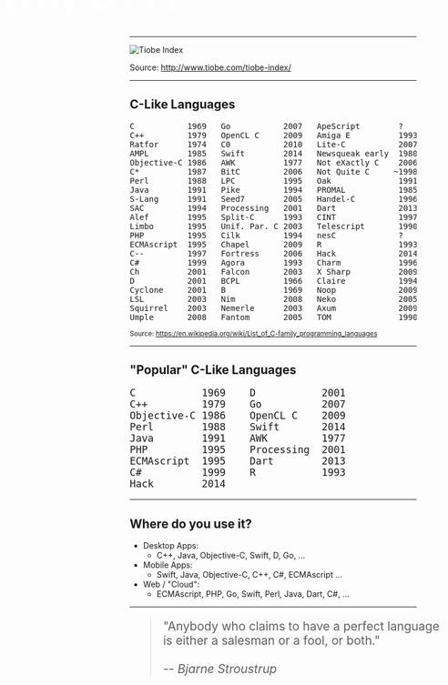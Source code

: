 <h1 style="color:white;text-shadow:none;font-size:4.5em;font-weight:bold;position:absolute; top:-2.1em; left: 0em;">Why C++?</h1>


<!-- .slide: data-background="images/why_cpp/Why_Arizona.jpg" data-background-size="100%" -->

---

![Tiobe Index](images/why_cpp/tiobe-index.png)

Source: http://www.tiobe.com/tiobe-index/

---

## C-Like Languages

<pre>
C           1969   Go           2007   ApeScript        ?
C++         1979   OpenCL C     2009   Amiga E          1993
Ratfor      1974   C0           2010   Lite-C           2007
AMPL        1985   Swift        2014   Newsqueak early  1980
Objective-C 1986   AWK          1977   Not eXactly C    2006
C*          1987   BitC         2006   Not Quite C     ~1998
Perl        1988   LPC          1995   Oak              1991
Java        1991   Pike         1994   PROMAL           1985
S-Lang      1991   Seed7        2005   Handel-C         1996
SAC         1994   Processing   2001   Dart             2013
Alef        1995   Split-C      1993   CINT             1997
Limbo       1995   Unif. Par. C 2003   Telescript       1990
PHP         1995   Cilk         1994   nesC             ?
ECMAscript  1995   Chapel       2009   R                1993
C--         1997   Fortress     2006   Hack             2014
C#          1999   Agora        1993   Charm            1996
Ch          2001   Falcon       2003   X Sharp          2009
D           2001   BCPL         1966   Claire           1994
Cyclone     2001   B            1969   Noop             2009
LSL         2003   Nim          2008   Neko             2005
Squirrel    2003   Nemerle      2003   Axum             2009
Umple       2008   Fantom       2005   TOM              1990
</pre>
<small>Source: https://en.wikipedia.org/wiki/List_of_C-family_programming_languages</small>

---

## "Popular" C-Like Languages

<pre style="font-size: 125%; width:102%;">
C           1969    D           2001   
C++         1979    Go          2007   
Objective-C 1986    OpenCL C    2009   
Perl        1988    Swift       2014   
Java        1991    AWK         1977   
PHP         1995    Processing  2001   
ECMAscript  1995    Dart        2013
C#          1999    R           1993
Hack        2014
</pre>

---

## Where do you use it?

* Desktop Apps:
    * C++, Java, Objective-C, Swift, D, Go, ...
* Mobile Apps:
    * Swift, Java, Objective-C, C++, C#, ECMAscript ...
* Web / "Cloud":
    * ECMAscript, PHP, Go, Swift, Perl, Java, Dart, C#, ...

---

<blockquote style="font-size: 150%; text-align: left; min-width: 100%;">
    "Anybody who claims to have a perfect language is either a salesman or a fool, or both."<br><br>
    <i>-- Bjarne Stroustrup</i>
</blockquote>

